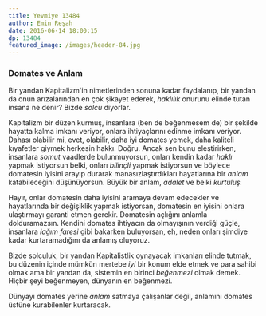 ```yaml
---
title: Yevmiye 13484
author: Emin Reşah
date: 2016-06-14 18:00:15 
dp: 13484 
featured_image: /images/header-84.jpg
---
```


### Domates ve Anlam

Bir yandan Kapitalizm'in nimetlerinden sonuna kadar faydalanıp, bir yandan da onun arızalarından en çok şikayet ederek, *haklılık* onurunu elinde tutan insana ne denir? Bizde *solcu* diyorlar. 

Kapitalizm bir düzen kurmuş, insanlara (ben de beğenmesem de) bir şekilde hayatta kalma imkanı veriyor, onlara ihtiyaçlarını edinme imkanı veriyor. Dahası olabilir mi, evet, olabilir, daha iyi domates yemek, daha kaliteli kıyafetler giymek herkesin hakkı. Doğru. Ancak sen bunu eleştirirken, insanlara *somut* vaadlerde bulunmuyorsun, onları kendin kadar *haklı* yapmak istiyorsun belki, onları *bilinçli* yapmak istiyorsun ve böylece domatesin iyisini arayıp durarak manasızlaştırdıkları hayatlarına bir *anlam* katabileceğini düşünüyorsun. Büyük bir anlam, *adalet* ve belki *kurtuluş.*

Hayır, onlar domatesin daha iyisini aramaya devam edecekler ve hayatlarında bir değişiklik yapmak istiyorsan, domatesin en iyisini onlara ulaştırmayı garanti etmen gerekir. Domatesin açlığını anlamla dolduramazsın. Kendini domates ihtiyacın da olmayışının verdiği güçle, insanlara *lağım faresi* gibi bakarken buluyorsan, eh, neden onları şimdiye kadar kurtaramadığını da anlamış oluyoruz. 

Bizde solculuk, bir yandan Kapitalistlik oynayacak imkanları elinde tutmak, bu düzenin içinde mümkün mertebe *iyi* bir konum elde etmek ve para sahibi olmak ama bir yandan da, sistemin en birinci *beğenmezi* olmak demek. Hiçbir şeyi beğenmeyen, dünyanın en beğenmezi. 

Dünyayı domates yerine *anlam* satmaya çalışanlar değil, anlamını domates üstüne kurabilenler kurtaracak. 


